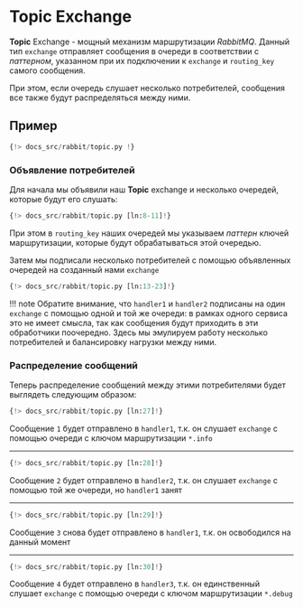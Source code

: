 # Topic Exchange

**Topic** Exchange - мощный механизм маршрутизации *RabbitMQ*. Данный тип `exchange` отправляет сообщения в очереди в соответствии с *паттерном*,
указанном при их подключении к `exchange` и `routing_key` самого сообщения.

При этом, если очередь слушает несколько потребителей, сообщения все также будут распределяться между ними.

## Пример

```python linenums="1"
{!> docs_src/rabbit/topic.py !}
```

### Объявление потребителей

Для начала мы объявили наш **Topic** exchange и несколько очередей, которые будут его слушать:

```python linenums="8" hl_lines="1 3-4"
{!> docs_src/rabbit/topic.py [ln:8-11]!}
```

При этом в `routing_key` наших очередей мы указываем *паттерн* ключей маршрутизации, которые будут обрабатываться этой очередью.

Затем мы подписали несколько потребителей с помощью объявленных очередей на созданный нами `exchange`

```python linenums="13" hl_lines="1 5 9"
{!> docs_src/rabbit/topic.py [ln:13-23]!}
```

!!! note
    Обратите внимание, что `handler1` и `handler2` подписаны на один `exchange` с помощью одной и той же очереди:
    в рамках одного сервиса это не имеет смысла, так как сообщения будут приходить в эти обработчики поочередно.
    Здесь мы эмулируем работу несколько потребителей и балансировку нагрузки между ними.

### Распределение сообщений

Теперь распределение сообщений между этими потребителями будет выглядеть следующим образом:

```python
{!> docs_src/rabbit/topic.py [ln:27]!}
```

Сообщение `1` будет отправлено в `handler1`, т.к. он слушает `exchange` с помощью очереди с ключом маршрутизации `*.info`

---

```python
{!> docs_src/rabbit/topic.py [ln:28]!}
```

Сообщение `2` будет отправлено в `handler2`, т.к. он слушает `exchange` с помощью той же очереди, но `handler1` занят

---

```python
{!> docs_src/rabbit/topic.py [ln:29]!}
```

Сообщение `3` снова будет отправлено в `handler1`, т.к. он освободился на данный момент

---

```python
{!> docs_src/rabbit/topic.py [ln:30]!}
```

Сообщение `4` будет отправлено в `handler3`, т.к. он единственный слушает `exchange` с помощью очереди с ключом маршрутизации `*.debug`
